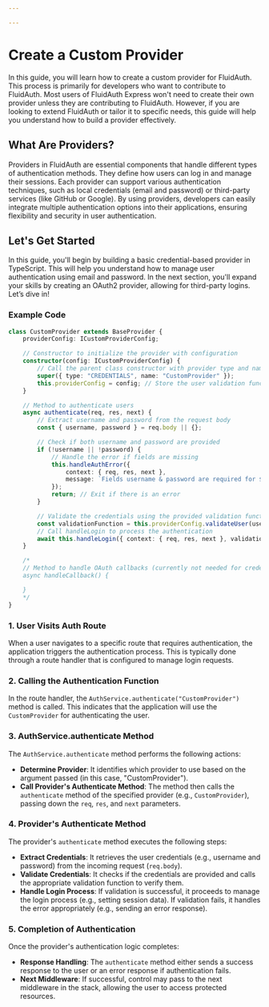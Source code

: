 ```yaml
---

---
```


# Create a Custom Provider

In this guide, you will learn how to create a custom provider for FluidAuth. This process is primarily for developers who want to contribute to FluidAuth. Most users of FluidAuth Express won't need to create their own provider unless they are contributing to FluidAuth. However, if you are looking to extend FluidAuth or tailor it to specific needs, this guide will help you understand how to build a provider effectively.

## What Are Providers?

Providers in FluidAuth are essential components that handle different types of authentication methods. They define how users can log in and manage their sessions. Each provider can support various authentication techniques, such as local credentials (email and password) or third-party services (like GitHub or Google). By using providers, developers can easily integrate multiple authentication options into their applications, ensuring flexibility and security in user authentication.

## Let's Get Started

In this guide, you'll begin by building a basic credential-based provider in TypeScript. This will help you understand how to manage user authentication using email and password. In the next section, you'll expand your skills by creating an OAuth2 provider, allowing for third-party logins. Let’s dive in!

### Example Code

```typescript
class CustomProvider extends BaseProvider {
    providerConfig: ICustomProviderConfig;

    // Constructor to initialize the provider with configuration
    constructor(config: ICustomProviderConfig) {
        // Call the parent class constructor with provider type and name
        super({ type: "CREDENTIALS", name: "CustomProvider" });
        this.providerConfig = config; // Store the user validation function
    }

    // Method to authenticate users
    async authenticate(req, res, next) {
        // Extract username and password from the request body
        const { username, password } = req.body || {};

        // Check if both username and password are provided
        if (!username || !password) {
            // Handle the error if fields are missing
            this.handleAuthError({
                context: { req, res, next },
                message: `Fields username & password are required for ${this.config.name} provider.`,
            });
            return; // Exit if there is an error
        }

        // Validate the credentials using the provided validation function
        const validationFunction = this.providerConfig.validateUser(username, password);
        // Call handleLogin to process the authentication
        await this.handleLogin({ context: { req, res, next }, validationFunction });
    }

    /*
    // Method to handle OAuth callbacks (currently not needed for credential logins)
    async handleCallback() {

    }
    */
}
```
### 1. User Visits Auth Route

When a user navigates to a specific route that requires authentication, the application triggers the authentication process. This is typically done through a route handler that is configured to manage login requests.

### 2. Calling the Authentication Function

In the route handler, the `AuthService.authenticate("CustomProvider")` method is called. This indicates that the application will use the `CustomProvider` for authenticating the user.

### 3. AuthService.authenticate Method

The `AuthService.authenticate` method performs the following actions:

- **Determine Provider**: It identifies which provider to use based on the argument passed (in this case, "CustomProvider").
- **Call Provider's Authenticate Method**: The method then calls the `authenticate` method of the specified provider (e.g., `CustomProvider`), passing down the `req`, `res`, and `next` parameters.

### 4. Provider's Authenticate Method

The provider's `authenticate` method executes the following steps:

- **Extract Credentials**: It retrieves the user credentials (e.g., username and password) from the incoming request (`req.body`).
- **Validate Credentials**: It checks if the credentials are provided and calls the appropriate validation function to verify them.
- **Handle Login Process**: If validation is successful, it proceeds to manage the login process (e.g., setting session data). If validation fails, it handles the error appropriately (e.g., sending an error response).

### 5. Completion of Authentication

Once the provider's authentication logic completes:

- **Response Handling**: The `authenticate` method either sends a success response to the user or an error response if authentication fails.
- **Next Middleware**: If successful, control may pass to the next middleware in the stack, allowing the user to access protected resources.


